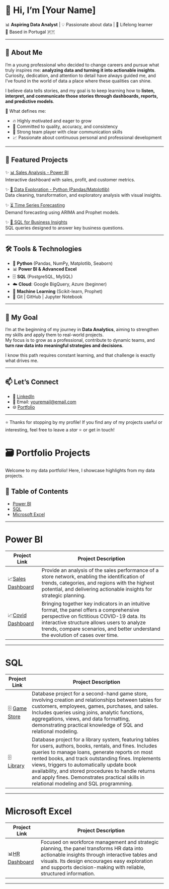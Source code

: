 # 👋 Hi, I’m [Your Name]  

📊 **Aspiring Data Analyst** | 💡 Passionate about data | 🚀 Lifelong learner  
📍 Based in Portugal 🇵🇹  

---

## 🌟 About Me  

I’m a young professional who decided to change careers and pursue what truly inspires me: **analyzing data and turning it into actionable insights**.  
Curiosity, dedication, and attention to detail have always guided me, and I’ve found in the world of data a place where these qualities can shine.  

I believe data tells stories, and my goal is to keep learning how to **listen, interpret, and communicate those stories through dashboards, reports, and predictive models**.  

📌 What defines me:  
- 🔥 Highly motivated and eager to grow  
- 🎯 Committed to quality, accuracy, and consistency  
- 🤝 Strong team player with clear communication skills  
- 📈 Passionate about continuous personal and professional development  

---

## 🚀 Featured Projects  

✨ [📊 Sales Analysis - Power BI](https://github.com/youruser/sales-analysis)  
Interactive dashboard with sales, profit, and customer metrics.  

✨ [🐍 Data Exploration - Python (Pandas/Matplotlib)](https://github.com/youruser/data-exploration)  
Data cleaning, transformation, and exploratory analysis with visual insights.  

✨ [⏳ Time Series Forecasting](https://github.com/youruser/time-series-forecast)  
Demand forecasting using ARIMA and Prophet models.  

✨ [📂 SQL for Business Insights](https://github.com/youruser/sql-project)  
SQL queries designed to answer key business questions.  

---

## 🛠️ Tools & Technologies  

- 🐍 **Python** (Pandas, NumPy, Matplotlib, Seaborn)  
- 📊 **Power BI & Advanced Excel**  
- 🗄️ **SQL** (PostgreSQL, MySQL)  
- ☁️ **Cloud**: Google BigQuery, Azure (beginner)  
- 🤖 **Machine Learning** (Scikit-learn, Prophet)  
- 🔧 Git | GitHub | Jupyter Notebook  

---

## 🎯 My Goal  

I’m at the beginning of my journey in **Data Analytics**, aiming to strengthen my skills and apply them to real-world projects.  
My focus is to grow as a professional, contribute to dynamic teams, and **turn raw data into meaningful strategies and decisions**.  

I know this path requires constant learning, and that challenge is exactly what drives me.  

---

## 📫 Let’s Connect  

- 💼 [LinkedIn](https://linkedin.com/in/youruser)  
- 📧 Email: youremail@email.com  
- 🌐 [Portfolio](https://yourwebsite.com)  

---

⭐️ Thanks for stopping by my profile! If you find any of my projects useful or interesting, feel free to leave a *star* ⭐ or get in touch!  

# 🗃️ Portfolio Projects
Welcome to my data portfolio! Here, I showcase highlights from my data projects.
## :file_folder: Table of Contents

- [Power BI](#power-bi)
- [SQL](#sql)
- [Microsoft Excel](#microsoft-excel)

---

# Power BI
| Project Link | Project Description |
|-------------|----------|
|📈[Sales Dashboard](https://github.com/andre-pedro/sales-dashboard)|Provide an analysis of the sales performance of a store network, enabling the identification of trends, categories, and regions with the highest potential, and delivering actionable insights for strategic planning.|
|📈[Covid Dashboard](https://github.com/andre-pedro/covid-dashboard)|Bringing together key indicators in an intuitive format, the panel offers a comprehensive perspective on fictitious COVID-19 data. Its interactive structure allows users to analyze trends, compare scenarios, and better understand the evolution of cases over time.|

---

# SQL
| Project Link | Project Description |
|-------------|----------|
| 🗄️ [Game Store](https://github.com/andre-pedro/game-store) |Database project for a second-hand game store, involving creation and relationships between tables for customers, employees, games, purchases, and sales. Includes queries using joins, analytic functions, aggregations, views, and data formatting, demonstrating practical knowledge of SQL and relational modeling.| 
| 🗄️ [Library](https://github.com/andre-pedro/library) |Database project for a library system, featuring tables for users, authors, books, rentals, and fines. Includes queries to manage loans, generate reports on most rented books, and track outstanding fines. Implements views, triggers to automatically update book availability, and stored procedures to handle returns and apply fines. Demonstrates practical skills in relational modeling and SQL programming.|

---

# Microsoft Excel
| Project Link | Project Description |
|-------------|----------|
|📊[HR Dashboard](https://github.com/andre-pedro/human-resources-dashboard)|Focused on workforce management and strategic planning, the panel transforms HR data into actionable insights through interactive tables and visuals. Its design encourages easy exploration and supports decision-making with reliable, structured information.|

---


